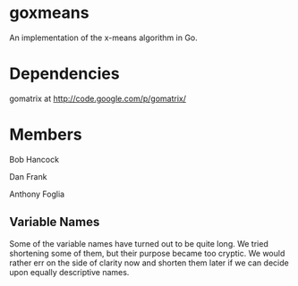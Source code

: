 goxmeans
========

An implementation of the x-means algorithm in Go.


Dependencies
============
gomatrix at http://code.google.com/p/gomatrix/


Members
========
Bob Hancock

Dan Frank

Anthony Foglia


Variable Names
--------------
Some of the variable names have turned out to be quite long.  We tried shortening some of them, but
their purpose became too cryptic.  We would rather err on the side of clarity now and shorten
them later if we can decide upon equally descriptive names.